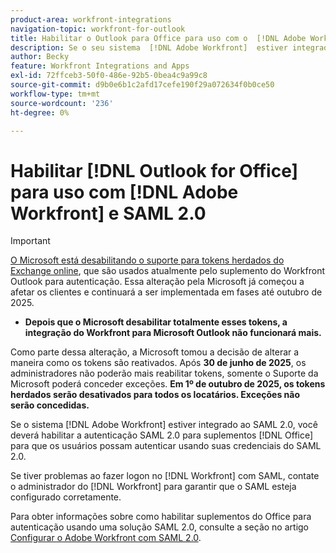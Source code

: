 ```yaml
---
product-area: workfront-integrations
navigation-topic: workfront-for-outlook
title: Habilitar o Outlook para Office para uso com o  [!DNL Adobe Workfront]  e o SAML 2.0
description: Se o seu sistema  [!DNL Adobe Workfront]  estiver integrado ao SAML 2.0, você deverá habilitar a autenticação SAML 2.0 para suplementos do Office para que os usuários possam se autenticar usando suas credenciais do SAML 2.0.
author: Becky
feature: Workfront Integrations and Apps
exl-id: 72ffceb3-50f0-486e-92b5-0bea4c9a99c8
source-git-commit: d9b0e6b1c2afd17cefe190f29a072634f0b0ce50
workflow-type: tm+mt
source-wordcount: '236'
ht-degree: 0%

---
```


# Habilitar [!DNL Outlook for Office] para uso com [!DNL Adobe Workfront] e SAML 2.0

>[!IMPORTANT]
>
>[O Microsoft está desabilitando o suporte para tokens herdados do Exchange online](https://learn.microsoft.com/en-us/office/dev/add-ins/outlook/faq-nested-app-auth-outlook-legacy-tokens), que são usados atualmente pelo suplemento do Workfront Outlook para autenticação. Essa alteração pela Microsoft já começou a afetar os clientes e continuará a ser implementada em fases até outubro de 2025.
>
>* **Depois que o Microsoft desabilitar totalmente esses tokens, a integração do Workfront para Microsoft Outlook não funcionará mais.**
>
>Como parte dessa alteração, a Microsoft tomou a decisão de alterar a maneira como os tokens são reativados. Após **30 de junho de 2025**, os administradores não poderão mais reabilitar tokens, somente o Suporte da Microsoft poderá conceder exceções. **Em 1º de outubro de 2025, os tokens herdados serão desativados para todos os locatários. Exceções não serão concedidas.**

Se o sistema [!DNL Adobe Workfront] estiver integrado ao SAML 2.0, você deverá habilitar a autenticação SAML 2.0 para suplementos [!DNL Office] para que os usuários possam autenticar usando suas credenciais do SAML 2.0.

Se tiver problemas ao fazer logon no [!DNL Workfront] com SAML, contate o administrador do [!DNL Workfront] para garantir que o SAML esteja configurado corretamente.

Para obter informações sobre como habilitar suplementos do Office para autenticação usando uma solução SAML 2.0, consulte a seção no artigo [Configurar o Adobe Workfront com SAML 2.0](../../administration-and-setup/add-users/single-sign-on/configure-workfront-saml-2.md).
